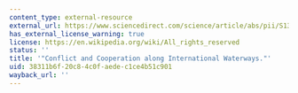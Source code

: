 ```yaml
---
content_type: external-resource
external_url: https://www.sciencedirect.com/science/article/abs/pii/S1366701798000191
has_external_license_warning: true
license: https://en.wikipedia.org/wiki/All_rights_reserved
status: ''
title: '"Conflict and Cooperation along International Waterways."'
uid: 38311b6f-20c8-4c0f-aede-c1ce4b51c901
wayback_url: ''
---
```

